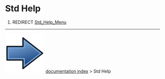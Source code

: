 # Std Help
1.  REDIRECT [Std_Help_Menu](Std_Help_Menu.md)



---
![](images/Button_right.svg) [documentation index](../README.md) > Std Help
